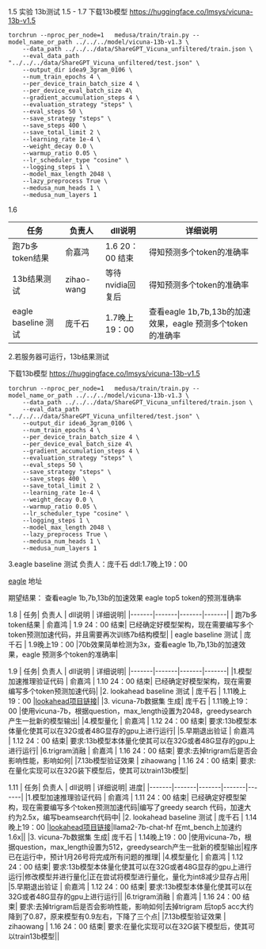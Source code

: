 1.5 实验
13b测试
1.5 - 1.7
下载13b模型
https://huggingface.co/lmsys/vicuna-13b-v1.5

```
torchrun --nproc_per_node=1   medusa/train/train.py --model_name_or_path ../../../model/vicuna-13b-v1.3 \
    --data_path ../../../data/ShareGPT_Vicuna_unfiltered/train.json \
    --eval_data_path  "../../../data/ShareGPT_Vicuna_unfiltered/test.json" \
    --output_dir idea9_3gram_0106 \
    --num_train_epochs 4 \
    --per_device_train_batch_size 4 \
    --per_device_eval_batch_size 4\
    --gradient_accumulation_steps 4 \
    --evaluation_strategy "steps" \
    --eval_steps 50 \
    --save_strategy "steps" \
    --save_steps 400 \
    --save_total_limit 2 \
    --learning_rate 1e-4 \
    --weight_decay 0.0 \
    --warmup_ratio 0.05 \
    --lr_scheduler_type "cosine" \
    --logging_steps 1 \
    --model_max_length 2048 \
    --lazy_preprocess True \
    --medusa_num_heads 1 \
    --medusa_num_layers 1
```
1.6 

| 任务| 负责人 | dll说明 | 详细说明|
|-------|-------|-------|-------|
| 跑7b多token结果 | 俞嘉鸿 | 1.6 20：00 结束| 得知预测多个token的准确率|
| 13b结果测试 | zihao-wang | 等待nvidia回复后 |得知预测多个token的准确率|
| eagle baseline 测试 | 庞千石 | 1.7晚上19：00 |查看eagle 1b,7b,13b的加速效果，eagle 预测多个token的准确率|



2.若服务器可运行，13b结果测试 

下载13b模型 
https://huggingface.co/lmsys/vicuna-13b-v1.5

```
torchrun --nproc_per_node=1   medusa/train/train.py --model_name_or_path ../../../model/vicuna-13b-v1.3 \
    --data_path ../../../data/ShareGPT_Vicuna_unfiltered/train.json \
    --eval_data_path  "../../../data/ShareGPT_Vicuna_unfiltered/test.json" \
    --output_dir idea6_3gram_0106 \
    --num_train_epochs 4 \
    --per_device_train_batch_size 4 \
    --per_device_eval_batch_size 4\
    --gradient_accumulation_steps 4 \
    --evaluation_strategy "steps" \
    --eval_steps 50 \
    --save_strategy "steps" \
    --save_steps 400 \
    --save_total_limit 2 \
    --learning_rate 1e-4 \
    --weight_decay 0.0 \
    --warmup_ratio 0.05 \
    --lr_scheduler_type "cosine" \
    --logging_steps 1 \
    --model_max_length 2048 \
    --lazy_preprocess True \
    --medusa_num_heads 1 \
    --medusa_num_layers 1
```
3.eagle baseline 测试 负责人：庞千石 ddl:1.7晚上19：00

[eagle](https://github.com/SafeAILab/EAGLE) 地址

期望结果：
查看eagle 1b,7b,13b的加速效果
eagle top5 token的预测准确率

1.8 
| 任务| 负责人 | dll说明 | 详细说明|
|-------|-------|-------|-------|
| 跑7b多token结果 | 俞嘉鸿 | 1.9 24：00 结束| 已经确定好模型架构，现在需要编写多个token预测加速代码，并且需要再次训练7b结构模型|
| eagle baseline 测试 | 庞千石 | 1.9晚上19：00 |70b效果简单检测为3x，查看eagle 1b,7b,13b的加速效果，eagle 预测多个token的准确率|

1.9
| 任务| 负责人 | dll说明 | 详细说明| 
|-------|-------|-------|-------|
|1.模型加速推理验证代码 | 俞嘉鸿 | 1.10 24：00 结束| 已经确定好模型架构，现在需要编写多个token预测加速代码|
|2. lookahead baseline 测试 | 庞千石 | 1.11晚上19：00 |[lookahead项目链接](https://lmsys.org/blog/2023-11-21-lookahead-decoding/?utm_source=talkingdev.uwl.me)|
|3. vicuna-7b数据集 生成| 庞千石 | 1.11晚上19：00 |使用vicuna-7b，根据question，max_length设置为2048，greedysearch产生一批新的模型输出|
|4.模型量化 | 俞嘉鸿 | 1.12 24：00 结束| 要求:13b模型本体量化使其可以在32G或者48G显存的gpu上进行运行|
|5.早期退出验证 | 俞嘉鸿 | 1.12 24：00 结束| 要求:13b模型本体量化使其可以在32G或者48G显存的gpu上进行运行|
|6.trigram消融 | 俞嘉鸿 | 1.16 24：00 结束| 要求:去掉trigram后是否会影响性能，影响如何|
|7.13b模型验证效果 | zihaowang | 1.16 24：00 结束| 要求:在量化实现可以在32G装下模型后，使其可以train13b模型|

1.11
| 任务| 负责人 | dll说明 | 详细说明| 进度|
|-------|-------|-------|-------|-------|
|1.模型加速推理验证代码 | 俞嘉鸿 | 1.11 24：00 结束| 已经确定好模型架构，现在需要编写多个token预测加速代码|编写了greedy search 代码，加速大约为2.5x，编写beamsearch代码中|
|2. lookahead baseline 测试 | 庞千石 | 1.14晚上19：00 |[lookahead项目链接](https://lmsys.org/blog/2023-11-21-lookahead-decoding/?utm_source=talkingdev.uwl.me)|llama2-7b-chat-hf 在mt_bench上加速约1.6x||
|3. vicuna-7b数据集 生成| 庞千石 | 1.14晚上19：00 |使用vicuna-7b，根据question，max_length设置为512，greedysearch产生一批新的模型输出|程序已在运行中，预计1月26号将完成所有问题的推理|
|4.模型量化 | 俞嘉鸿 | 1.12 24：00 结束| 要求:13b模型本体量化使其可以在32G或者48G显存的gpu上进行运行|修改模型并进行量化|正在尝试将模型进行量化，量化为int8减少显存占用|
|5.早期退出验证 | 俞嘉鸿 | 1.12 24：00 结束| 要求:13b模型本体量化使其可以在32G或者48G显存的gpu上进行运行||
|6.trigram消融 | 俞嘉鸿 | 1.16 24：00 结束| 要求:去掉trigram后是否会影响性能，影响如何|去掉trigram 后top5 acc大约降到了0.87，原来模型有0.9左右，下降了三个点|
|7.13b模型验证效果 | zihaowang | 1.16 24：00 结束| 要求:在量化实现可以在32G装下模型后，使其可以train13b模型||

